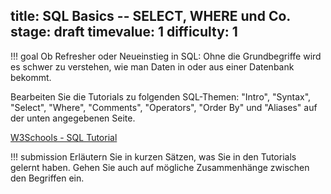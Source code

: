 title: SQL Basics -- SELECT, WHERE und Co. 
stage: draft
timevalue: 1
difficulty: 1
---
!!! goal
    Ob Refresher oder Neueinstieg in SQL: Ohne die Grundbegriffe wird es schwer zu verstehen, 
    wie man Daten in oder aus einer Datenbank bekommt.
    
Bearbeiten Sie die Tutorials zu folgenden SQL-Themen: "Intro", "Syntax", "Select", "Where",
"Comments", "Operators", "Order By" und "Aliases" auf der unten angegebenen Seite. 

[W3Schools - SQL Tutorial](https://www.w3schools.com/sql/default.asp)

!!! submission
    Erläutern Sie in kurzen Sätzen, was Sie in den Tutorials gelernt haben. 
    Gehen Sie auch auf mögliche Zusammenhänge zwischen den Begriffen ein.
